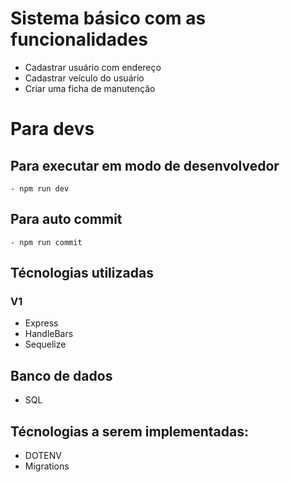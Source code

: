 # Sistema básico com as funcionalidades
  - Cadastrar usuário com endereço
  - Cadastrar veículo do usuário
  - Criar uma ficha de manutenção 


# Para devs
  ## Para executar em modo de desenvolvedor 
    - npm run dev
  ## Para auto commit 
    - npm run commit 

## Técnologias utilizadas
 ### V1
  - Express
  - HandleBars
  - Sequelize 
## Banco de dados 
  - SQL

## Técnologias a serem implementadas:
  - DOTENV
  - Migrations